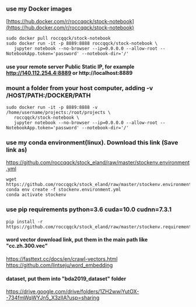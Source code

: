 ### use my Docker images
[https://hub.docker.com/r/roccqqck/stock-notebook](https://hub.docker.com/r/roccqqck/stock-notebook)
`````` 
sudo docker pull roccqqck/stock-notebook
sudo docker run -it -p 8889:8888 roccqqck/stock-notebook \
   jupyter notebook --no-browser --ip=0.0.0.0 --allow-root --NotebookApp.token='password' --notebook-dir='/'
``````
#### use your remote server Public Static IP, for example  http://140.112.254.4:8889 or http://localhost:8889



### mount a folder from your host computer, adding -v /HOST/PATH:/DOCKER/PATH 
`````` 
sudo docker run -it -p 8889:8888 -v /home/username/projects:/root/projects \
   roccqqck/stock-notebook \
   jupyter notebook --no-browser --ip=0.0.0.0 --allow-root --NotebookApp.token='password' --notebook-dir='/'
``````


### use my conda environment(linux). Download this link (Save link as)
https://github.com/roccqqck/stock_eland/raw/master/stockenv.environment.yml
```
wget https://github.com/roccqqck/stock_eland/raw/master/stockenv.environment.yml
conda env create -f stockenv.environment.yml
conda activate stockenv
```

### use pip requirements python=3.6 cuda=10.0 cudnn=7.3.1
```
pip install -r https://github.com/roccqqck/stock_eland/raw/master/stockenv.requirements.txt
```

#### word vector download link, put them in the main path like "cc.zh.300.vec"
https://fasttext.cc/docs/en/crawl-vectors.html
https://github.com/lintseju/word_embedding

#### dataset, put them into "bda2019_dataset" folder
https://drive.google.com/drive/folders/1ZH2wwiYutOX--734fmWqWYJn5_X3zIIA?usp=sharing
